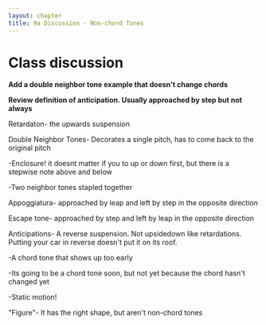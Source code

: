 ```yaml
---
layout: chapter
title: 9a Discussion - Non-chord Tones
---
```


# Class discussion

**Add a double neighbor tone example that doesn't change chords**

**Review definition of anticipation. Usually approached by step but not always**

Retardaton- the upwards suspension

Double Neighbor Tones- Decorates a single pitch, has to come back to the original pitch

 -Enclosure! it doesnt matter if you to up or down first, but there is a stepwise note above and below
 
 -Two neighbor tones stapled together
 
Appoggiatura- approached by leap and left by step in the opposite direction

Escape tone- approached by step and left by leap in the opposite direction

Anticipations- A reverse suspension. Not upsidedown like retardations. Putting your car in reverse doesn't put it on its roof.

-A chord tone that shows up too early

-Its going to be a chord tone soon, but not yet because the chord hasn't changed yet

-Static motion!

"Figure"- It has the right shape, but aren't non-chord tones


